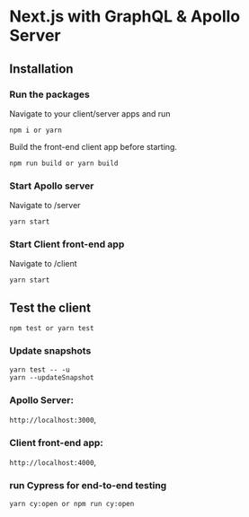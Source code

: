 # Next.js with GraphQL & Apollo Server

## Installation

### Run the packages

Navigate to your client/server apps and run

```
npm i or yarn
```

Build the front-end client app before starting.

```
npm run build or yarn build
```

### Start Apollo server

Navigate to /server

```
yarn start
```

### Start Client front-end app

Navigate to /client

```
yarn start
```

## Test the client

```
npm test or yarn test
```

### Update snapshots

```
yarn test -- -u
yarn --updateSnapshot
```

### Apollo Server:

`http://localhost:3000`,

### Client front-end app:

`http://localhost:4000`,

### run Cypress for end-to-end testing

```
yarn cy:open or npm run cy:open
```
